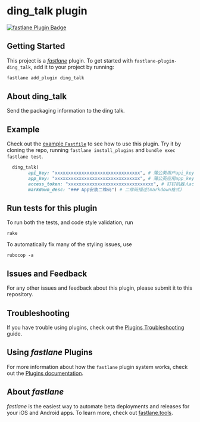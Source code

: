 # ding_talk plugin

[![fastlane Plugin Badge](https://rawcdn.githack.com/fastlane/fastlane/master/fastlane/assets/plugin-badge.svg)](https://rubygems.org/gems/fastlane-plugin-ding_talk)

## Getting Started

This project is a [_fastlane_](https://github.com/fastlane/fastlane) plugin. To get started with `fastlane-plugin-ding_talk`, add it to your project by running:

```bash
fastlane add_plugin ding_talk
```

## About ding_talk

Send the packaging information to the ding talk.

## Example

Check out the [example `Fastfile`](fastlane/Fastfile) to see how to use this plugin. Try it by cloning the repo, running `fastlane install_plugins` and `bundle exec fastlane test`.

```ruby
  ding_talk(
        api_key: "xxxxxxxxxxxxxxxxxxxxxxxxxxxxxxxx", # 蒲公英用户api_key
        app_key: "xxxxxxxxxxxxxxxxxxxxxxxxxxxxxxxx", # 蒲公英应用app_key
        access_token: "xxxxxxxxxxxxxxxxxxxxxxxxxxxxxxxx", # 钉钉机器人access_token
        markdown_desc: "### App安装二维码") # 二维码描述(markdown格式)
```

## Run tests for this plugin

To run both the tests, and code style validation, run

```
rake
```

To automatically fix many of the styling issues, use
```
rubocop -a
```

## Issues and Feedback

For any other issues and feedback about this plugin, please submit it to this repository.

## Troubleshooting

If you have trouble using plugins, check out the [Plugins Troubleshooting](https://docs.fastlane.tools/plugins/plugins-troubleshooting/) guide.

## Using _fastlane_ Plugins

For more information about how the `fastlane` plugin system works, check out the [Plugins documentation](https://docs.fastlane.tools/plugins/create-plugin/).

## About _fastlane_

_fastlane_ is the easiest way to automate beta deployments and releases for your iOS and Android apps. To learn more, check out [fastlane.tools](https://fastlane.tools).
